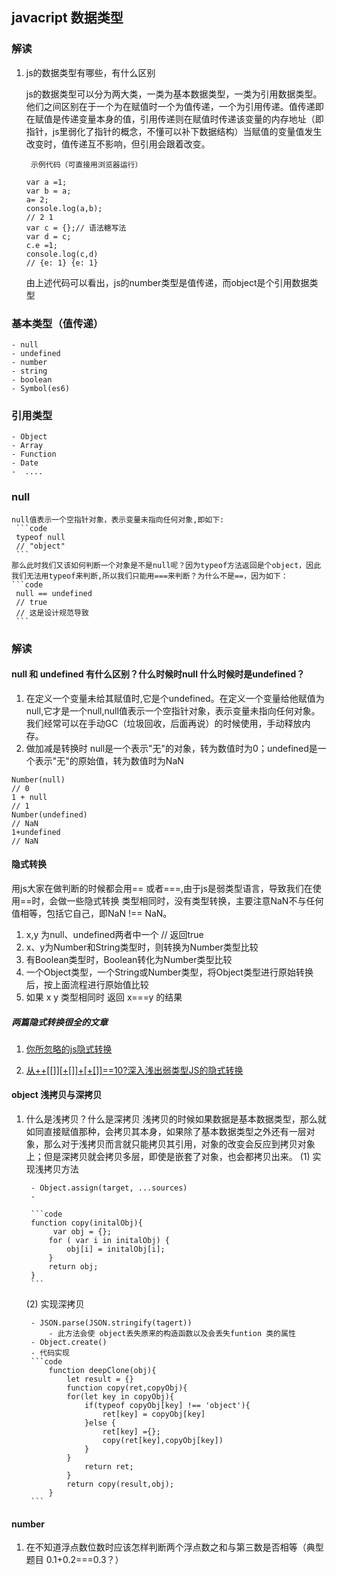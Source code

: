 ## javacript 数据类型
### 解读
1. js的数据类型有哪些，有什么区别

    js的数据类型可以分为两大类，一类为基本数据类型，一类为引用数据类型。他们之间区别在于一个为在赋值时一个为值传递，一个为引用传递。值传递即在赋值是传递变量本身的值，引用传递则在赋值时传递该变量的内存地址（即指针，js里弱化了指针的概念，不懂可以补下数据结构）当赋值的变量值发生改变时，值传递互不影响，但引用会跟着改变。

    ```note
     示例代码（可直接用浏览器运行）
    ```
    ```code
    var a =1;
    var b = a;
    a= 2;
    console.log(a,b);
    // 2 1
    var c = {};// 语法糖写法
    var d = c;
    c.e =1;
    console.log(c,d)
    // {e: 1} {e: 1}
    ```
    由上述代码可以看出，js的number类型是值传递，而object是个引用数据类型

### 基本类型（值传递）
    - null
    - undefined
    - number
    - string
    - boolean
    - Symbol(es6)
### 引用类型
    - Object
    - Array
    - Function
    - Date
    -  ....
### null
    null值表示一个空指针对象，表示变量未指向任何对象,即如下:
     ```code
     typeof null
     // "object"
     ```
    那么此时我们又该如何判断一个对象是不是null呢？因为typeof方法返回是个object，因此我们无法用typeof来判断,所以我们只能用===来判断？为什么不是==，因为如下：
    ```code
     null == undefined
     // true
     // 这是设计规范导致
     ```
### 解读
#### null 和 undefined 有什么区别？什么时候时null 什么时候时是undefined？
1. 在定义一个变量未给其赋值时,它是个undefined。在定义一个变量给他赋值为null,它才是一个null,null值表示一个空指针对象，表示变量未指向任何对象。我们经常可以在手动GC（垃圾回收，后面再说）的时候使用，手动释放内存。
2. 做加减是转换时
null是一个表示"无"的对象，转为数值时为0；undefined是一个表示"无"的原始值，转为数值时为NaN
 ```code
 Number(null)
 // 0
 1 + null
 // 1
 Number(undefined)
 // NaN
 1+undefined
 // NaN
```
#### 隐式转换

用js大家在做判断的时候都会用== 或者===,由于js是弱类型语言，导致我们在使用==时，会做一些隐式转换
类型相同时，没有类型转换，主要注意NaN不与任何值相等，包括它自己，即NaN !== NaN。
1. x,y 为null、undefined两者中一个 // 返回true
2. x、y为Number和String类型时，则转换为Number类型比较
3. 有Boolean类型时，Boolean转化为Number类型比较
4. 一个Object类型，一个String或Number类型，将Object类型进行原始转换后，按上面流程进行原始值比较
5. 如果 x y 类型相同时 返回 x===y 的结果

##### 两篇隐式转换很全的文章

1. [你所忽略的js隐式转换](https://juejin.im/post/5a7172d9f265da3e3245cbca)

2. [从++[[]][+[]]+[+[]]==10?深入浅出弱类型JS的隐式转换](https://github.com/jawil/blog/issues/5)

#### object 浅拷贝与深拷贝
1. 什么是浅拷贝？什么是深拷贝
浅拷贝的时候如果数据是基本数据类型，那么就如同直接赋值那种，会拷贝其本身，如果除了基本数据类型之外还有一层对象，那么对于浅拷贝而言就只能拷贝其引用，对象的改变会反应到拷贝对象上；但是深拷贝就会拷贝多层，即使是嵌套了对象，也会都拷贝出来。
   (1) 实现浅拷贝方法

        - Object.assign(target, ...sources)
        -

        ```code
        function copy(initalObj){
             var obj = {};
            for ( var i in initalObj) {
                obj[i] = initalObj[i];
            }
            return obj;
        }
        ```
   (2) 实现深拷贝

        - JSON.parse(JSON.stringify(tagert))
            - 此方法会使 object丢失原来的构造函数以及会丢失funtion 类的属性
        - Object.create()
        - 代码实现
        ```code
            function deepClone(obj){
                let result = {}
                function copy(ret,copyObj){
                for(let key in copyObj){
                    if(typeof copyObj[key] !== 'object'){
                        ret[key] = copyObj[key]
                    }else {
                        ret[key] ={};
                        copy(ret[key],copyObj[key])
                    }
                }
                    return ret;
                }
                return copy(result,obj);
            }
        ```









#### number
1. 在不知道浮点数位数时应该怎样判断两个浮点数之和与第三数是否相等（典型题目 0.1+0.2===0.3？）

